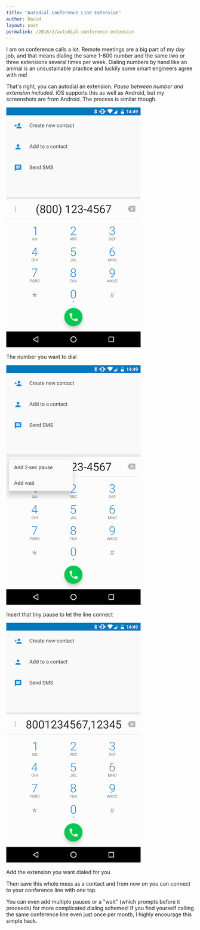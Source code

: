 ```yaml
---
title: "Autodial Conference Line Extension"
author: David
layout: post
permalink: /2016/2/autodial-conference-extension
---
```

I am on conference calls a lot. Remote meetings are a big part of my day job, and that means dialing the same 1-800 number and the same two or three extensions several times per week. Dialing numbers by hand like an animal is an unsustainable practice and luckily some smart engineers agree with me!

That's right, you can autodial an extension. _Pause between number and extension included._ iOS supports this as well as Android, but my screenshots are from Android. The process is similar though.

![The Android dialer](/post-images/insert-pauses-1.png)

The number you want to dial

![2-sec and wait options](/post-images/insert-pauses-2.png)

Insert that tiny pause to let the line connect

![Dial the extension](/post-images/insert-pauses-3.png)

Add the extension you want dialed for you

Then save this whole mess as a contact and from now on you can connect to your conference line with one tap.

You can even add multiple pauses or a "wait" (which prompts before it proceeds) for more complicated dialing schemes! If you find yourself calling the same conference line even just once per month, I highly encourage this simple hack.
